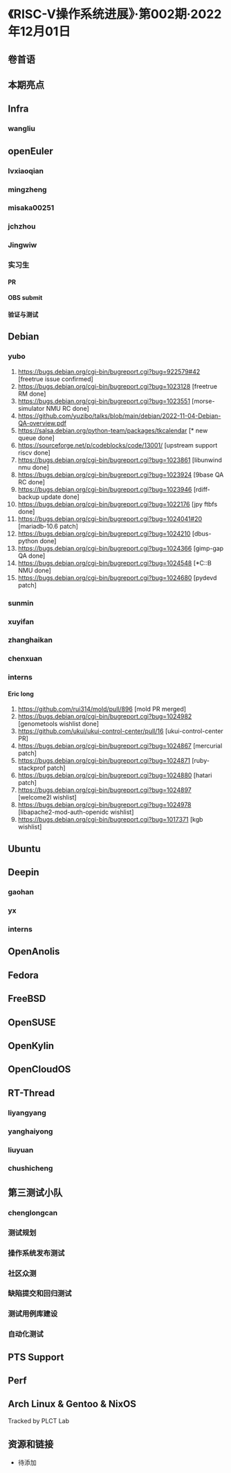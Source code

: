 # 《RISC-V操作系统进展》·第002期·2022年12月01日

## 卷首语

## 本期亮点

## Infra

### wangliu

## openEuler

### lvxiaoqian

### mingzheng

### misaka00251

### jchzhou

### Jingwiw

### 实习生

#### PR

#### OBS submit

#### 验证与测试

## Debian

### yubo

1. https://bugs.debian.org/cgi-bin/bugreport.cgi?bug=922579#42 [freetrue issue confirmed] 
2. https://bugs.debian.org/cgi-bin/bugreport.cgi?bug=1023128 [freetrue RM done]
3. https://bugs.debian.org/cgi-bin/bugreport.cgi?bug=1023551 [morse-simulator NMU RC done]
4. https://github.com/yuzibo/talks/blob/main/debian/2022-11-04-Debian-QA-overview.pdf
5. https://salsa.debian.org/python-team/packages/tkcalendar [* new queue done]
6. https://sourceforge.net/p/codeblocks/code/13001/ [upstream support riscv done]
7. https://bugs.debian.org/cgi-bin/bugreport.cgi?bug=1023861 [libunwind nmu done]
8. https://bugs.debian.org/cgi-bin/bugreport.cgi?bug=1023924 [9base QA RC done]
9. https://bugs.debian.org/cgi-bin/bugreport.cgi?bug=1023946 [rdiff-backup update done]
10. https://bugs.debian.org/cgi-bin/bugreport.cgi?bug=1022176 [jpy ftbfs done]
11. https://bugs.debian.org/cgi-bin/bugreport.cgi?bug=1024041#20 [mariadb-10.6 patch]
12. https://bugs.debian.org/cgi-bin/bugreport.cgi?bug=1024210 [dbus-python done]
13. https://bugs.debian.org/cgi-bin/bugreport.cgi?bug=1024366 [gimp-gap QA done]
14. https://bugs.debian.org/cgi-bin/bugreport.cgi?bug=1024548 [*C::B NMU done]
15. https://bugs.debian.org/cgi-bin/bugreport.cgi?bug=1024680 [pydevd patch]

### sunmin

### xuyifan

### zhanghaikan

### chenxuan

### interns

#### Eric long

1. https://github.com/rui314/mold/pull/896 [mold PR merged]
2. https://bugs.debian.org/cgi-bin/bugreport.cgi?bug=1024982 [genometools wishlist done]
3. https://github.com/ukui/ukui-control-center/pull/16 [ukui-control-center PR]
4. https://bugs.debian.org/cgi-bin/bugreport.cgi?bug=1024867 [mercurial patch]
5. https://bugs.debian.org/cgi-bin/bugreport.cgi?bug=1024871 [ruby-stackprof patch]
6. https://bugs.debian.org/cgi-bin/bugreport.cgi?bug=1024880 [hatari patch]
7. https://bugs.debian.org/cgi-bin/bugreport.cgi?bug=1024897 [welcome2l wishlist]
8. https://bugs.debian.org/cgi-bin/bugreport.cgi?bug=1024978 [libapache2-mod-auth-openidc wishlist]
9. https://bugs.debian.org/cgi-bin/bugreport.cgi?bug=1017371 [kgb wishlist]
## Ubuntu

## Deepin

### gaohan

### yx

### interns

## OpenAnolis

## Fedora

## FreeBSD

## OpenSUSE

## OpenKylin

## OpenCloudOS

## RT-Thread
### liyangyang

### yanghaiyong

### liuyuan

### chushicheng

## 第三测试小队
### chenglongcan

### 测试规划

### 操作系统发布测试

### 社区众测

### 缺陷提交和回归测试

### 测试用例库建设


### 自动化测试

## PTS Support

## Perf

## Arch Linux & Gentoo & NixOS

Tracked by PLCT Lab

## 资源和链接

- 待添加
